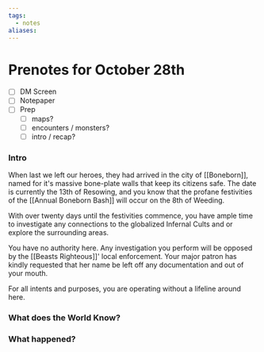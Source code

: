```yaml
---
tags:
  - notes
aliases:
---
```


# Prenotes for October 28th
- [ ] DM Screen
- [ ] Notepaper
- [ ] Prep
	- [ ] maps?
	- [ ] encounters / monsters?
	- [ ] intro / recap?

### Intro

When last we left our heroes, they had arrived in the city of [[Boneborn]], named for it's massive bone-plate walls that keep its citizens safe. The date is currently the 13th of Resowing, and you know that the profane festivities of the [[Annual Boneborn Bash]] will occur on the 8th of Weeding. 

With over twenty days until the festivities commence, you have ample time to investigate any connections to the globalized Infernal Cults and or explore the surrounding areas.

You have no authority here. Any investigation you perform will be opposed by the [[Beasts Righteous]]' local enforcement. Your major patron has kindly requested that her name be left off any documentation and out of your mouth. 

For all intents and purposes, you are operating without a lifeline around here.

### What does the World Know?


### What happened?